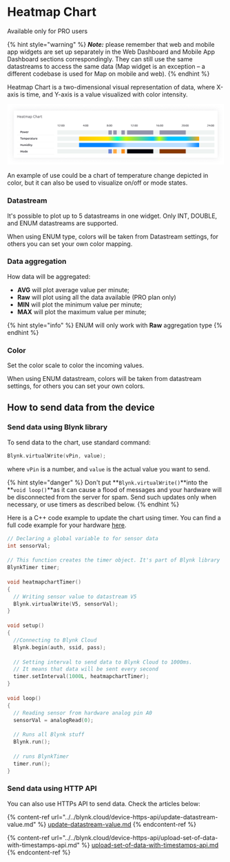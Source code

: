 # Heatmap Chart

Available only for PRO users

{% hint style="warning" %}
_**Note:**_ please remember that web and mobile app widgets are set up separately in the Web Dashboard and Mobile App Dashboard sections correspondingly. They can still use the same datastreams to access the same data (Map widget is an exception – a different codebase is used for Map on mobile and web).
{% endhint %}

Heatmap Chart is a two-dimensional visual representation of data, where X-axis is time, and Y-axis is a value visualized with color intensity.&#x20;

![](<../../.gitbook/assets/image (35) (1) (1).png>)

An example of use could be a chart of temperature change depicted in color, but it can also be used to visualize on/off or mode states.&#x20;





### Datastream

It's possible to plot up to 5 datastreams in one widget. Only INT, DOUBLE, and ENUM datastreams are supported.

When using ENUM type, colors will be taken from Datastream settings, for others you can set your own color mapping.



### Data aggregation

How data will be aggregated:&#x20;

* **AVG** will plot average value per minute;
* **Raw** will plot using all the data available (PRO plan only)
* **MIN** will plot the minimum value per minute;
* **MAX** will plot the maximum value per minute;

{% hint style="info" %}
ENUM will only work with **Raw** aggregation type
{% endhint %}



### Color

Set the color scale to color the incoming values.

When using ENUM datastream, colors will be taken from datastream settings, for others you can set your own colors.





## How to send data from the device&#x20;



### Send data using Blynk library

To send data to the chart, use standard command:

```cpp
Blynk.virtualWrite(vPin, value);
```

where `vPin` is a number, and `value` is the actual value you want to send.&#x20;

{% hint style="danger" %}
Don't put **`Blynk.virtualWrite()`**into the **`void loop()`**as it can cause a flood of messages and your hardware will be disconnected from the server for spam. Send such updates only when necessary, or use timers as described below.
{% endhint %}



Here is a C++ code example to update the chart using timer. You can find a full code example for your hardware [here](https://examples.blynk.cc/?board=ESP8266\&shield=ESP8266%20WiFi\&example=GettingStarted%2FPushData).

```cpp
// Declaring a global variable to for sensor data
int sensorVal; 

// This function creates the timer object. It's part of Blynk library 
BlynkTimer timer; 

void heatmapchartTimer() 
{
  // Writing sensor value to datastream V5
  Blynk.virtualWrite(V5, sensorVal);  
}

void setup()
{
  //Connecting to Blynk Cloud
  Blynk.begin(auth, ssid, pass); 
  
  // Setting interval to send data to Blynk Cloud to 1000ms. 
  // It means that data will be sent every second
  timer.setInterval(1000L, heatmapchartTimer); 
}

void loop()
{
  // Reading sensor from hardware analog pin A0
  sensorVal = analogRead(0); 
  
  // Runs all Blynk stuff
  Blynk.run(); 
  
  // runs BlynkTimer
  timer.run(); 
}
```



### Send data using HTTP API

You can also use HTTPs API to send data. Check the articles below:&#x20;

{% content-ref url="../../blynk.cloud/device-https-api/update-datastream-value.md" %}
[update-datastream-value.md](../../blynk.cloud/device-https-api/update-datastream-value.md)
{% endcontent-ref %}

{% content-ref url="../../blynk.cloud/device-https-api/upload-set-of-data-with-timestamps-api.md" %}
[upload-set-of-data-with-timestamps-api.md](../../blynk.cloud/device-https-api/upload-set-of-data-with-timestamps-api.md)
{% endcontent-ref %}



